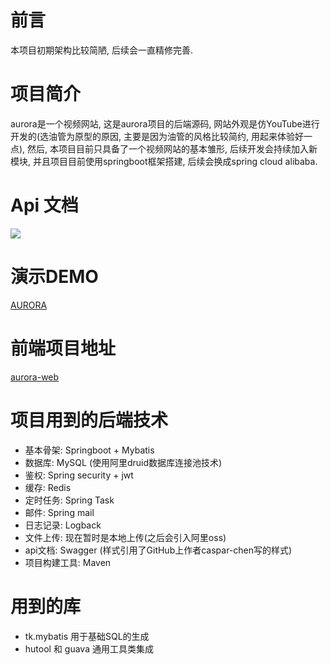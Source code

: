 # 前言
本项目初期架构比较简陋, 后续会一直精修完善.

# 项目简介
aurora是一个视频网站, 这是aurora项目的后端源码, 
网站外观是仿YouTube进行开发的(选油管为原型的原因, 主要是因为油管的风格比较简约, 用起来体验好一点),
然后, 本项目目前只具备了一个视频网站的基本雏形, 后续开发会持续加入新模块, 
并且项目目前使用springboot框架搭建, 后续会换成spring cloud alibaba.

# Api 文档
![](https://cdn.jsdelivr.net/gh/kyralo/aurora-server/aurora-server-api.png)

# 演示DEMO
[AURORA](https://aurora.kyralo.online)

# 前端项目地址
[aurora-web](https://github.com/kyralo/aurora-web)

# 项目用到的后端技术
- 基本骨架: Springboot + Mybatis
- 数据库: MySQL (使用阿里druid数据库连接池技术)
- 鉴权: Spring security + jwt
- 缓存: Redis 
- 定时任务: Spring Task
- 邮件: Spring mail
- 日志记录: Logback
- 文件上传: 现在暂时是本地上传(之后会引入阿里oss)
- api文档: Swagger (样式引用了GitHub上作者caspar-chen写的样式)
- 项目构建工具: Maven

# 用到的库
- tk.mybatis 用于基础SQL的生成
- hutool 和 guava 通用工具类集成
